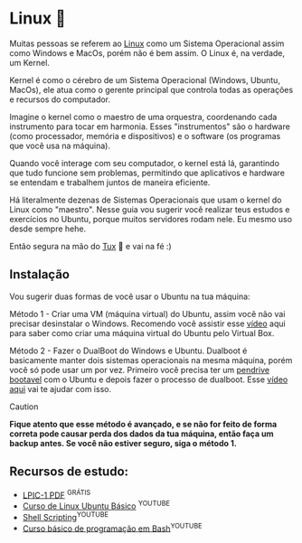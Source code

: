 # Linux 🐧
Muitas pessoas se referem ao [Linux](https://github.com/torvalds/linux) como um Sistema Operacional assim como Windows e MacOs, porém não é bem assim. O Linux é, na verdade, um Kernel. 

Kernel é como o cérebro de um Sistema Operacional (Windows, Ubuntu, MacOs), ele atua como o gerente principal que controla todas as operações e recursos do computador. 

Imagine o kernel como o maestro de uma orquestra, coordenando cada instrumento para tocar em harmonia. Esses "instrumentos" são o hardware (como processador, memória e dispositivos) e o software (os programas que você usa na máquina). 

Quando você interage com seu computador, o kernel está lá, garantindo que tudo funcione sem problemas, permitindo que aplicativos e hardware se entendam e trabalhem juntos de maneira eficiente.

Há literalmente dezenas de Sistemas Operacionais que usam o kernel do Linux como "maestro". Nesse guia vou sugerir você realizar teus estudos e exercícios no Ubuntu, porque muitos servidores rodam nele. Eu mesmo uso desde sempre hehe.

Então segura na mão do [Tux](https://pt.wikipedia.org/wiki/Tux) 🐧 e vai na fé :)

## Instalação
Vou sugerir duas formas de você usar o Ubuntu na tua máquina:

Método 1 - Criar uma VM (máquina virtual) do Ubuntu, assim você não vai precisar desinstalar o Windows. Recomendo você assistir esse [vídeo](https://www.youtube.com/watch?v=xzOmCxZSQWw&list=PLAp37wMSBouCqJnY-Qck_XDwplEud3ELc&ab_channel=HardwareRedesBrasil) aqui para saber como criar uma máquina virtual do Ubuntu pelo Virtual Box.


Método 2 - Fazer o DualBoot do Windows e Ubuntu. Dualboot é basicamente manter dois sistemas operacionais na mesma máquina, porém você só pode usar um por vez. Primeiro você precisa ter um [pendrive bootavel](https://www.youtube.com/watch?v=fekbCvIGwSI&ab_channel=ROVEEb) com o Ubuntu e depois fazer o processo de dualboot. Esse [vídeo aqui](https://www.youtube.com/watch?v=VK4eCi7ktCE&ab_channel=LSRSolu%C3%A7%C3%B5es) vai te ajudar com isso. 


> [!CAUTION]
> **Fique atento que esse método é avançado, e se não for feito de forma correta pode causar perda dos dados da tua máquina, então faça um backup antes. Se você não estiver seguro, siga o método 1.**


## Recursos de estudo:
- [LPIC-1 PDF](https://learning.lpi.org/pdfstore/LPI-Learning-Material-101-500-pt.pdf) <sup>GRÁTIS</sup>
- [Curso de Linux Ubuntu Básico](https://www.youtube.com/watch?v=aW4Owxgcvq4&list=PLnDvRpP8BnezDTtL8lm6C-UOJZn-xzALH&index=1&ab_channel=MatheusBattisti-HoradeCodar) <sup>YOUTUBE</sup>
- [Shell Scripting](https://www.youtube.com/watch?v=EOLPUc6oo-w&list=TLGGZYR5nqjstx4wMzAxMjAyNA&ab_channel=B%C3%B3sonTreinamentos)<sup>YOUTUBE</sup>
- [Curso básico de programação em Bash](https://www.youtube.com/watch?v=ZM--I3NJ2jY&list=PLXoSGejyuQGpf4X-NdGjvSlEFZhn2f2H7&ab_channel=debxp)<sup>YOUTUBE</sup>
